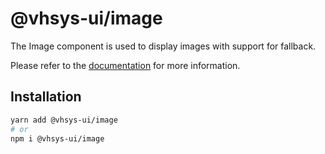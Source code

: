 # @vhsys-ui/image

The Image component is used to display images with support for fallback.

Please refer to the [documentation](https://vhsys.com.br/docs/components/image) for more information.

## Installation

```sh
yarn add @vhsys-ui/image
# or
npm i @vhsys-ui/image
```
